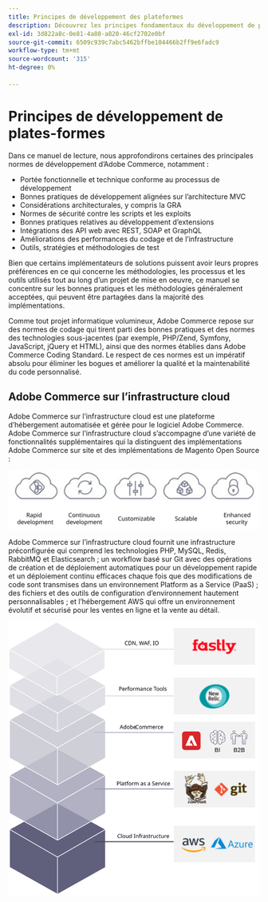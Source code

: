 ```yaml
---
title: Principes de développement des plateformes
description: Découvrez les principes fondamentaux du développement de plateformes lorsque vous utilisez Adobe Commerce.
exl-id: 3d822a8c-0e81-4a80-a820-46cf2702e0bf
source-git-commit: 6509c939c7abc5462bffbe104466b2ff9e6fadc9
workflow-type: tm+mt
source-wordcount: '315'
ht-degree: 0%

---
```


# Principes de développement de plates-formes

Dans ce manuel de lecture, nous approfondirons certaines des principales normes de développement d’Adobe Commerce, notamment :

- Portée fonctionnelle et technique conforme au processus de développement
- Bonnes pratiques de développement alignées sur l’architecture MVC
- Considérations architecturales, y compris la GRA
- Normes de sécurité contre les scripts et les exploits
- Bonnes pratiques relatives au développement d’extensions
- Intégrations des API web avec REST, SOAP et GraphQL
- Améliorations des performances du codage et de l’infrastructure
- Outils, stratégies et méthodologies de test

Bien que certains implémentateurs de solutions puissent avoir leurs propres préférences en ce qui concerne les méthodologies, les processus et les outils utilisés tout au long d’un projet de mise en oeuvre, ce manuel se concentre sur les bonnes pratiques et les méthodologies généralement acceptées, qui peuvent être partagées dans la majorité des implémentations.

Comme tout projet informatique volumineux, Adobe Commerce repose sur des normes de codage qui tirent parti des bonnes pratiques et des normes des technologies sous-jacentes (par exemple, PHP/Zend, Symfony, JavaScript, jQuery et HTML), ainsi que des normes établies dans Adobe Commerce Coding Standard. Le respect de ces normes est un impératif absolu pour éliminer les bogues et améliorer la qualité et la maintenabilité du code personnalisé.

## Adobe Commerce sur l’infrastructure cloud

Adobe Commerce sur l’infrastructure cloud est une plateforme d’hébergement automatisée et gérée pour le logiciel Adobe Commerce. Adobe Commerce sur l’infrastructure cloud s’accompagne d’une variété de fonctionnalités supplémentaires qui la distinguent des implémentations Adobe Commerce sur site et des implémentations de Magento Open Source :

![Infographie des composants Adobe Commerce](../../assets/playbooks/commerce-cloud.svg)

Adobe Commerce sur l’infrastructure cloud fournit une infrastructure préconfigurée qui comprend les technologies PHP, MySQL, Redis, RabbitMQ et Elasticsearch ; un workflow basé sur Git avec des opérations de création et de déploiement automatiques pour un développement rapide et un déploiement continu efficaces chaque fois que des modifications de code sont transmises dans un environnement Platform as a Service (PaaS) ; des fichiers et des outils de configuration d’environnement hautement personnalisables ; et l’hébergement AWS qui offre un environnement évolutif et sécurisé pour les ventes en ligne et la vente au détail.

![Infographie des composants Adobe Commerce](../../assets/playbooks/cloud-tech-stack.svg)
